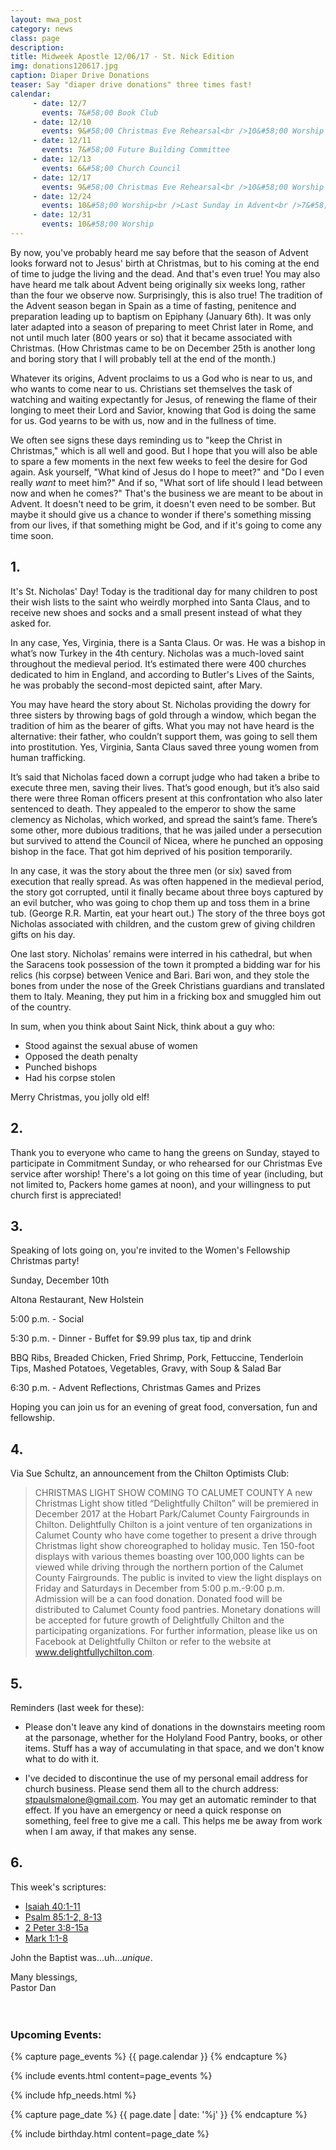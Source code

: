 ```yaml
---
layout: mwa_post
category: news
class: page
description:
title: Midweek Apostle 12/06/17 - St. Nick Edition
img: donations120617.jpg
caption: Diaper Drive Donations
teaser: Say "diaper drive donations" three times fast!
calendar: 
     - date: 12/7
       events: 7&#58;00 Book Club
     - date: 12/10
       events: 9&#58;00 Christmas Eve Rehearsal<br />10&#58;00 Worship and Sunday School<br />5&#58;00 Women's Fellowship Christmas Gathering @ Altona Restaurant
     - date: 12/11
       events: 7&#58;00 Future Building Committee
     - date: 12/13
       events: 6&#58;00 Church Council
     - date: 12/17
       events: 9&#58;00 Christmas Eve Rehearsal<br />10&#58;00 Worship with Communion (Pew)&mdash;Kids' Sunday! <br />Noisy Sunday!
     - date: 12/24
       events: 10&#58;00 Worship<br />Last Sunday in Advent<br />7&#58;00 Christmas Eve Service
     - date: 12/31
       events: 10&#58;00 Worship
---
```


By now, you've probably heard me say before that the season of Advent looks forward not to Jesus' birth at Christmas, but to his coming at the end of time to judge the living and the dead. And that's even true! You may also have heard me talk about Advent being originally six weeks long, rather than the four we observe now. Surprisingly, this is also true! The tradition of the Advent season began in Spain as a time of fasting, penitence and preparation leading up to baptism on Epiphany (January 6th). It was only later adapted into a season of preparing to meet Christ later in Rome, and not until much later (800 years or so) that it became associated with Christmas. (How Christmas came to be on December 25th is another long and boring story that I will probably tell at the end of the month.)

Whatever its origins, Advent proclaims to us a God who is near to us, and who wants to come near to us. Christians set themselves the task of watching and waiting expectantly for Jesus, of renewing the flame of their longing to meet their Lord and Savior, knowing that God is doing the same for us. God yearns to be with us, now and in the fullness of time.

We often see signs these days reminding us to "keep the Christ in Christmas," which is all well and good. But I hope that you will also be able to spare a few moments in the next few weeks to feel the desire for God again. Ask yourself, "What kind of Jesus do I hope to meet?" and "Do I even really <em>want</em> to meet him?" And if so, "What sort of life should I lead between now and when he comes?" That's the business we are meant to be about in Advent. It doesn't need to be grim, it doesn't even need to be somber. But maybe it should give us a chance to wonder if there's something missing from our lives, if that something might be God, and if it's going to come any time soon.

<!--more-->

## 1.

It's St. Nicholas' Day! Today is the traditional day for many children to post their wish lists to the saint who weirdly morphed into Santa Claus, and to receive new shoes and socks and a small present instead of what they asked for.

In any case, Yes, Virginia, there is a Santa Claus. Or was. He was a bishop in what’s now Turkey in the 4th century. Nicholas was a much-loved saint throughout the medieval period. It’s estimated there were 400 churches dedicated to him in England, and according to Butler's Lives of the Saints, he was probably the second-most depicted saint, after Mary.

You may have heard the story about St. Nicholas providing the dowry for three sisters by throwing bags of gold through a window, which began the tradition of him as the bearer of gifts. What you may not have heard is the alternative: their father, who couldn’t support them, was going to sell them into prostitution. Yes, Virginia, Santa Claus saved three young women from human trafficking. 

It’s said that Nicholas faced down a corrupt judge who had taken a bribe to execute three men, saving their lives. That’s good enough, but it’s also said there were three Roman officers present at this confrontation who also later sentenced to death. They appealed to the emperor to show the same clemency as Nicholas, which worked, and spread the saint’s fame. There’s some other, more dubious traditions, that he was jailed under a persecution but survived to attend the Council of Nicea, where he punched an opposing bishop in the face. That got him deprived of his position temporarily. 

 In any case, it was the story about the three men (or six) saved from execution that really spread. As was often happened in the medieval period, the story got corrupted, until it finally became about three boys captured by an evil butcher, who was going to chop them up and toss them in a brine tub. (George R.R. Martin, eat your heart out.) The story of the three boys got Nicholas associated with children, and the custom grew of giving children gifts on his day.

 One last story. Nicholas’ remains were interred in his cathedral, but when the Saracens took possession of the town it prompted a bidding war for his relics (his corpse) between Venice and Bari. Bari won, and they stole the bones from under the nose of the Greek Christians guardians and translated them to Italy. Meaning, they put him in a fricking box and smuggled him out of the country.

 In sum, when you think about Saint Nick, think about a guy who:

- Stood against the sexual abuse of women
- Opposed the death penalty
- Punched bishops
- Had his corpse stolen

Merry Christmas, you jolly old elf!

## 2.

Thank you to everyone who came to hang the greens on Sunday, stayed to participate in Commitment Sunday, or who rehearsed for our Christmas Eve service after worship! There's a lot going on this time of year (including, but not limited to, Packers home games at noon), and your willingness to put church first is appreciated!

## 3.

Speaking of lots going on, you're invited to the Women's Fellowship Christmas party!


Sunday, December 10th

Altona Restaurant, New Holstein 

5:00 p.m. - Social 

5:30 p.m. - Dinner - Buffet for $9.99 plus tax, tip and drink

BBQ Ribs, Breaded Chicken, Fried Shrimp, Pork, Fettuccine, Tenderloin Tips, Mashed Potatoes, Vegetables, Gravy, with Soup &amp; Salad Bar 

6:30 p.m. - Advent Reflections, Christmas Games and Prizes 

Hoping you can join us for an evening of great food, conversation, fun and fellowship. 

## 4.

Via Sue Schultz, an announcement from the Chilton Optimists Club:
<blockquote>
CHRISTMAS LIGHT SHOW COMING TO CALUMET COUNTY
A new Christmas Light show titled “Delightfully Chilton” will be premiered in December 2017 at the Hobart Park/Calumet County Fairgrounds in Chilton. Delightfully Chilton is a joint venture of ten organizations in Calumet County who have come together to present a drive through Christmas light show choreographed to holiday music. Ten 150-foot displays with various themes boasting over 100,000 lights can be viewed while driving through the northern portion of the Calumet County Fairgrounds. The public is invited to view the light displays on Friday and Saturdays in December from 5:00 p.m.-9:00 p.m. Admission will be a can food donation. Donated food will be distributed to Calumet County food pantries. Monetary donations will be accepted for future growth of Delightfully Chilton and the participating organizations. For further information, please like us on Facebook at Delightfully Chilton or refer to the website at <a href="http://www.delightfullychilton.com">www.delightfullychilton.com</a>.
</blockquote>

## 5.

Reminders (last week for these):

- Please don't leave any kind of donations in the downstairs meeting room at the parsonage, whether for the Holyland Food Pantry, books, or other items. Stuff has a way of accumulating in that space, and we don't know what to do with it.

- I've decided to discontinue the use of my personal email address for church business. Please send them all to the church address: stpaulsmalone@gmail.com. You may get an automatic reminder to that effect. If you have an emergency or need a quick response on something, feel free to give me a call. This helps me be away from work when I am away, if that makes any sense.


## 6.


This week's scriptures:

<ul>
  <li><a href="http://bible.oremus.org/?ql=379591688">Isaiah 40:1-11</a></li>
  <li><a href="http://bible.oremus.org/?ql=379591688">Psalm 85:1-2, 8-13</a></li>
  <li><a href="http://bible.oremus.org/?ql=379591688">2 Peter 3:8-15a</a></li>
  <li><a href="http://bible.oremus.org/?ql=379591688">Mark 1:1-8</a></li>
</ul>

John the Baptist was...uh...<em>unique</em>.

<div class="blessings">Many blessings,<br />
Pastor Dan</div>
<br />
<br />
<div class="after-box">

<h3>Upcoming Events:</h3>
{% capture page_events %}
{{ page.calendar }}
{% endcapture %}

{% include events.html content=page_events %}

{% include hfp_needs.html %}

{% capture page_date %}
{{ page.date | date: '%j' }}
{% endcapture %}

{% include birthday.html content=page_date %}
